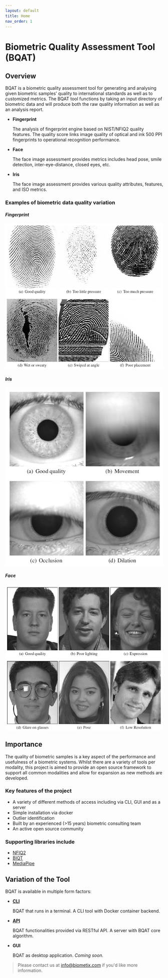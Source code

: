 ```yaml
---
layout: default
title: Home
nav_order: 1
---
```


# __Biometric Quality Assessment Tool (BQAT)__

## Overview

BQAT is a biometric quality assessment tool for generating and analysing given biometric samples’ quality to international standards as well as to customized metrics. The BQAT tool functions by taking an input directory of biometric data and will produce both the raw quality information as well as an analysis report.

+ __Fingerprint__

    The analysis of fingerprint engine based on NIST/NFIQ2 quality features. The quality score links image quality of optical and ink 500 PPI fingerprints to operational recognition performance.

+ __Face__

    The face image assessment provides metrics includes head pose, smile detection, inter-eye-distance, closed eyes, etc.

+ __Iris__

    The face image assessment provides various quality attributes, features, and ISO metrics.

### Examples of biometric data quality variation

#### _Fingerprint_

![finger_example](assets/images/finger_example.png)

#### _Iris_

![iris_example](assets/images/iris_example.png)

#### _Face_

![face_example](assets/images/face_example.png)

## Importance

The quality of biometric samples is a key aspect of the performance and usefulness of a biometric systems. Whilst there are a variety of tools per modality, this project is aimed to provide an open source framework to support all common modalities and allow for expansion as new methods are developed.

### Key features of the project

+ A variety of different methods of access including via CLI, GUI and as a server
+ Simple installation via docker
+ Outlier identification
+ Built by an experienced (>15 years) biometric consulting team
+ An active open source community

### Supporting libraries include

+ [NFIQ2](https://github.com/usnistgov/NFIQ2)
+ [BIQT](https://github.com/mitre/biqt)
+ [MediaPipe](https://github.com/google/mediapipe)

## Variation of the Tool

BQAT is available in multiple form factors:

+ __[CLI](https://github.com/Biometix/bqat-cli)__

    BQAT that runs in a terminal. A CLI tool with Docker container backend.

+ __[API](https://github.com/Biometix/bqat-api)__

    BQAT functionalities provided via RESTful API. A server with BQAT core algorithm.

+ __GUI__

    BQAT as desktop application. _Coming soon._

> Please contact us at info@biometix.com if you'd like more information.
